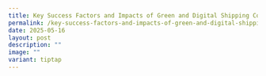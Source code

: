 ```yaml
---
title: Key Success Factors and Impacts of Green and Digital Shipping Corridor
permalink: /key-success-factors-and-impacts-of-green-and-digital-shipping-corridor/
date: 2025-05-16
layout: post
description: ""
image: ""
variant: tiptap
---
```

